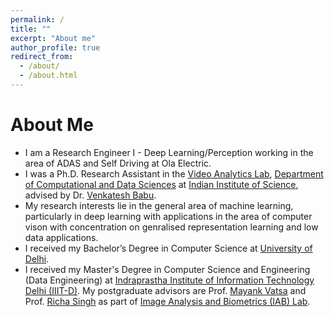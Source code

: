 ```yaml
---
permalink: /
title: ""
excerpt: "About me"
author_profile: true
redirect_from: 
  - /about/
  - /about.html
---
```




# About Me
* I am a Research Engineer I - Deep Learning/Perception working in the area of ADAS and Self Driving at Ola Electric.
* I was a Ph.D. Research Assistant in the [Video Analytics Lab](http://val.serc.iisc.ernet.in/valweb/), [Department of Computational and Data Sciences](http://cds.iisc.ac.in/) at [Indian Institute of Science](https://iisc.ac.in/), advised by Dr. [Venkatesh Babu](http://cds.iisc.ac.in/faculty/venky/).
* My research interests lie in the general area of machine learning, particularly in deep learning with applications in the area of computer vison with concentration on genralised representation learning and low data applications.
* I received my Bachelor’s Degree in Computer Science at [University of Delhi](http://www.du.ac.in/du/).
* I received my Master's Degree in Computer Science and Engineering (Data Engineering) at [Indraprastha Institute of Information Technology Delhi (IIIT-D)](https://www.iiitd.ac.in/). My postgraduate advisors are Prof. [Mayank Vatsa](http://home.iitj.ac.in/~mvatsa/) and Prof. [Richa Singh](http://home.iitj.ac.in/~richa/) as part of [Image Analysis and Biometrics (IAB) Lab](http://iab-rubric.org/index.html).
